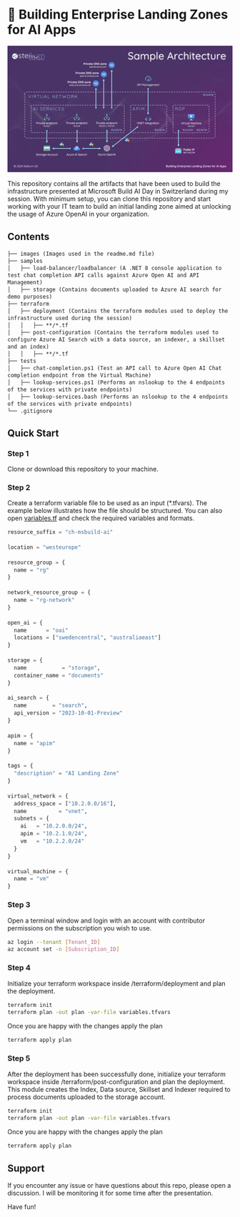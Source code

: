 # 🚀 Building Enterprise Landing Zones for AI Apps

![Sample Architecture](images/sample_architecture.png)

This repository contains all the artifacts that have been used to build the infrastructure presented at Microsoft Build AI Day in Switzerland during my session.
With minimum setup, you can clone this repository and start working with your IT team to build an initial landing zone aimed at unlocking the usage of Azure OpenAI in your organization.

## Contents

```
├── images (Images used in the readme.md file)
├── samples
│   ├── load-balancer/loadbalancer (A .NET 8 console application to test chat completion API calls against Azure Open AI and API Management)
│   ├── storage (Contains documents uploaded to Azure AI search for demo purposes)
├── terraform
│   ├── deployment (Contains the terraform modules used to deploy the infrastructure used during the session)
│   │   ├── **/*.tf
│   ├── post-configuration (Contains the terraform modules used to configure Azure AI Search with a data source, an indexer, a skillset and an index)
│   │   ├── **/*.tf
├── tests
│   ├── chat-completion.ps1 (Test an API call to Azure Open AI Chat completion endpoint from the Virtual Machine)
│   ├── lookup-services.ps1 (Performs an nslookup to the 4 endpoints of the services with private endpoints)
│   ├── lookup-services.bash (Performs an nslookup to the 4 endpoints of the services with private endpoints)
└── .gitignore
```

## Quick Start

### Step 1
Clone or download this repository to your machine.

### Step 2
Create a terraform variable file to be used as an input (*.tfvars). 
The example below illustrates how the file should be structured. 
You can also open [variables.tf](terraform/deployment/variables.tf) and check the required variables and formats.

```terraform
resource_suffix = "ch-msbuild-ai"

location = "westeurope"

resource_group = {
  name = "rg"
}

network_resource_group = {
  name = "rg-network"
}

open_ai = {
  name      = "oai"
  locations = ["swedencentral", "australiaeast"]
}

storage = {
  name           = "storage",
  container_name = "documents"
}

ai_search = {
  name        = "search",
  api_version = "2023-10-01-Preview"
}

apim = {
  name = "apim"
}

tags = {
  "description" = "AI Landing Zone"
}

virtual_network = {
  address_space = ["10.2.0.0/16"],
  name          = "vnet",
  subnets = {
    ai   = "10.2.0.0/24",
    apim = "10.2.1.0/24",
    vm   = "10.2.2.0/24"
  }
}

virtual_machine = {
  name = "vm"
}
```

### Step 3

Open a terminal window and login with an account with contributor permissions on the subscription you wish to use.

```bash
az login --tenant [Tenant_ID]
az account set -n [Subscription_ID]
```

### Step 4

Initialize your terraform workspace inside /terraform/deployment and plan the deployment.

```bash
terraform init
terraform plan -out plan -var-file variables.tfvars
```

Once you are happy with the changes apply the plan

```bash
terraform apply plan
```

### Step 5

After the deployment has been successfully done, initialize your terraform workspace inside /terraform/post-configuration and plan the deployment.
This module creates the Index, Data source, Skillset and Indexer required to process documents uploaded to the storage account.

```bash
terraform init
terraform plan -out plan -var-file variables.tfvars
```

Once you are happy with the changes apply the plan

```bash
terraform apply plan
```

## Support

If you encounter any issue or have questions about this repo, please open a discussion.
I will be monitoring it for some time after the presentation.

Have fun!
